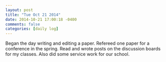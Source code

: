 ```yaml
---
layout: post
title: "Tue Oct 21 2014"
date: 2014-10-21 17:00:18 -0400
comments: false
categories: [daily log]
---
```


Began the day writing and editing a paper. Refereed one paper for a conference
in the spring. Read and wrote posts on the discussion boards for my classes.
Also did some service work for our school.
